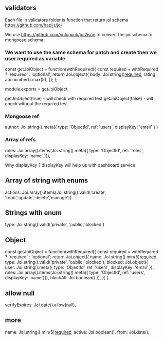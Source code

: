 ## validators
Each file in validators folder is function that return joi schema
https://github.com/hapijs/joi

We use https://github.com/yolopunk/joi2json to convert the joi schema to mongoose schema

### We want to use the same schema for patch and create then we user required as variable

const getJoiObject = function(withRequired){
  const required = withRequired ? 'required' : 'optional';
  return Joi.object({
    body: Joi.string()[required](),
    rating: Joi.number().max(5),
  });
};

module.exports = getJoiObject;

getJoiObject(true) - will check with required test
getJoiObject(false) - will check without the required test

### Mongoose ref
author: Joi.string().meta({ type: 'ObjectId', ref: 'users', displayKey: 'email' } )

### Array of refs
roles: Joi.array().items(Joi.string().meta({ type: 'ObjectId', ref: 'roles', displayKey: 'name' })),


Why displayKey ? 
displayKey will help us with dashboard service

## Array of string with enums
actions: Joi.array().items(Joi.string().valid('create', 'read','update','delete','manage'))

## Strings with enum
type: Joi.string().valid('private', 'public','blocked')

## Object
const getJoiObject = function(withRequired){
  const required = withRequired ? 'required' : 'optional';
  return Joi.object({
    name: Joi.string().min(5)[required](),
    type: Joi.string().valid('private', 'public','blocked'),
    blocked: Joi.object({
      user:  Joi.string().meta({ type: 'ObjectId', ref: 'users', displayKey: 'email' }),
      roles:  Joi.array().items(Joi.string().meta({ type: 'ObjectId', ref: 'users', displayKey: 'name'})),
      blockAll: Joi.boolean()
    }),
  })
}

## allow null
verifyExpires: Joi.date().allow(null),

## more
name: Joi.string().min(5)[required](),
active: Joi.boolean(),
from: Joi.date(),
